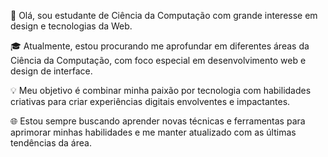 👋 Olá, sou estudante de Ciência da Computação com grande interesse em design e tecnologias da Web.

🎓 Atualmente, estou procurando me aprofundar em diferentes áreas da Ciência da Computação, com foco especial em desenvolvimento web e design de interface.

💡 Meu objetivo é combinar minha paixão por tecnologia com habilidades criativas para criar experiências digitais envolventes e impactantes.

🌐 Estou sempre buscando aprender novas técnicas e ferramentas para aprimorar minhas habilidades e me manter atualizado com as últimas tendências da área.
